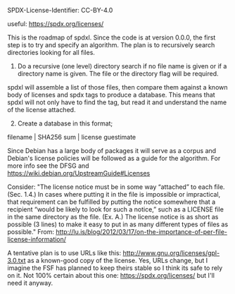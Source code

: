 SPDX-License-Identifier: CC-BY-4.0

useful: https://spdx.org/licenses/

This is the roadmap of spdxl. Since the code is at version 0.0.0, the
first step is to try and specify an algorithm. The plan is to
recursively search directories looking for all files.

1. Do a recursive (one level) directory search if no file name is
given or if a directory name is given. The file or the directory flag
will be required.

spdxl will assemble a list of those files, then compare them against a
known body of licenses and spdx tags to produce a database. This means
that spdxl will not only have to find the tag, but read it and
understand the name of the license attached.

2. Create a database in this format;

filename | SHA256 sum | license guestimate

Since Debian has a large body of packages it will serve as a corpus and 
Debian's license policies will be followed as a guide for the algorithm. 
For more info see the DFSG and https://wiki.debian.org/UpstreamGuide#Licenses

Consider: "The license notice must be in some way “attached” to each
file. (Sec. 1.4.) In cases where putting it in the file is impossible
or impractical, that requirement can be fulfilled by putting the
notice somewhere that a recipient “would be likely to look for such a
notice,” such as a LICENSE file in the same directory as the
file. (Ex. A.) The license notice is as short as possible (3 lines) to
make it easy to put in as many different types of files as possible."
From:
http://lu.is/blog/2012/03/17/on-the-importance-of-per-file-license-information/

A tentative plan is to use URLs like this:
http://www.gnu.org/licenses/gpl-3.0.txt as a known-good copy of the
license. Yes, URLs change, but I imagine the FSF has planned to keep
theirs stable so I think its safe to rely on it. Not 100% certain
about this one: https://spdx.org/licenses/ but I'll need it anyway.
